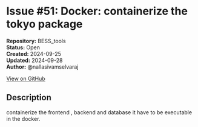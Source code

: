 # Issue #51: Docker: containerize the  tokyo package

**Repository:** BESS_tools  
**Status:** Open  
**Created:** 2024-09-25  
**Updated:** 2024-09-28  
**Author:** @nallasivamselvaraj  

[View on GitHub](https://github.com/Simtestlab/BESS_tools/issues/51)

## Description

containerize the frontend , backend and database it have to be executable in the docker.